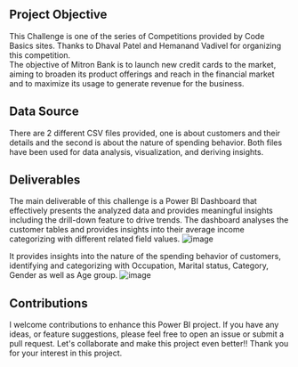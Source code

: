 ## Project Objective
This Challenge is one of the series of Competitions provided by Code Basics sites. Thanks to Dhaval Patel and Hemanand Vadivel for organizing this competition. <br>
The objective of Mitron Bank is to launch new credit cards to the market, aiming to broaden its product offerings and reach in the financial market and to maximize its usage to generate revenue for the business. 

## Data Source
There are 2 different CSV files provided, one is about customers and their details and the second is about the nature of spending behavior. Both files have been used for data analysis, visualization, and deriving insights.

## Deliverables
The main deliverable of this challenge is a Power BI Dashboard that effectively presents the analyzed data and provides meaningful insights including the drill-down feature to drive trends.
The dashboard analyses the customer tables and provides insights into their average income categorizing with different related field values.
![image](https://github.com/raghavshrestha/powerbi-projects/assets/46338103/d13a26e4-9b8b-496c-bd19-b47c401635ab)

It provides insights into the nature of the spending behavior of customers, identifying and categorizing with Occupation, Marital status, Category, Gender as well as Age group.
![image](https://github.com/raghavshrestha/powerbi-projects/assets/46338103/11b39f3a-adf6-47a3-b441-0e81bda54461)

## Contributions
I welcome contributions to enhance this Power BI project. If you have any ideas, or feature suggestions, please feel free to open an issue or submit a pull request. Let's collaborate and make this project even better!!
Thank you for your interest in this project.
